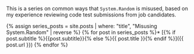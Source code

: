 This is a series on common ways that `System.Random` is misused, based on
my experience reviewing code test submissions from job candidates.

{% assign series_posts = site.posts |
    where: "title", "Misusing System.Random" |
    reverse %}
{% for post in series_posts
%}* [{% if post.subtitle %}{{post.subtitle}}{% else %}{{ post.title }}{% endif %}]({{ post.url }})
{% endfor %}